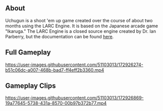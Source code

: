 ## About
Uchugun is a shoot 'em up game created over the course of about two months using the LARC Engine. It is based on the Japanese arcade game "Ikaruga."
The LARC Engine is a closed source engine created by Dr. Ian Parberry, but the documentation can be found [here](https://larc.unt.edu/code/engine/index.html).

## Full Gameplay
https://user-images.githubusercontent.com/51103013/172926274-b51c06dc-a007-468b-bad7-ff4eff2b3360.mp4

## Gameplay Clips
https://user-images.githubusercontent.com/51103013/172926869-19a77645-5738-431a-8570-00b97b372b77.mp4
